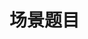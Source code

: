 <!--
 * @Author: lijing
 * @Date: 2023-11-23 11:48:23
 * @LastEditors: lijing
 * @LastEditTime: 2023-11-24 11:02:11
 * @Description: 
-->
# 场景题目